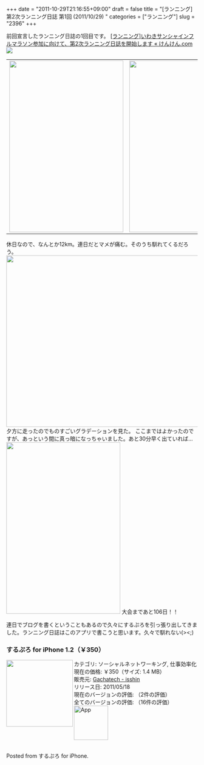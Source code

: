 +++
date = "2011-10-29T21:16:55+09:00"
draft = false
title = "[ランニング]第2次ランニング日誌 第1回 (2011/10/29) "
categories = ["ランニング"]
slug = "2396"
+++

前回宣言したランニング日誌の1回目です。
<a href="http://knk-n.com/2011/10/28/iwaki_full-marathon/" target="_blank">[ランニング]いわきサンシャインフルマラソン参加に向けて、第2次ランニング日誌を開始します « けんけん.com</a><a href="http://b.hatena.ne.jp/entry/http://knk-n.com/2011/10/28/iwaki_full-marathon/" target="_blank"><img border="0" src="http://b.hatena.ne.jp/entry/image/http://knk-n.com/2011/10/28/iwaki_full-marathon/"/></a>
<!--more-->
<table>
<tr>
<td>
<img alt="" src="http://knk-n.com/wp-content/uploads/2011/10/slooProImg_20111029211645.png" width="300" height="450" class="slooProImg" />
</td>
<td>
<img alt="" src="http://knk-n.com/wp-content/uploads/2011/10/slooProImg_20111029211652.png" width="300" height="450" class="slooProImg" />
</td>
</tr>
</table>
休日なので、なんとか12km。連日だとマメが痛む。そのうち馴れてくるだろう。


<img src="http://knk-n.com/wp-content/uploads/2011/10/slooProImg_20111029211649.jpg" alt="" width="600" height="450" class="slooProImg" />
夕方に走ったのでものすごいグラデーションを見た。
ここまではよかったのですが、あっという間に真っ暗になっちゃいました。あと30分早く出ていれば…

<img alt="" src="http://knk-n.com/wp-content/uploads/2011/10/slooProImg_20111029211647.png" width="300" height="450" class="slooProImg" />
大会まであと106日！！

連日でブログを書くということもあるので久々にするぷろを引っ張り出してきました。ランニング日誌はこのアプリで書こうと思います。久々で馴れない(><;)
<h3>するぷろ for iPhone 1.2（￥350）</h3><a href="http://click.linksynergy.com/fs-bin/stat?id=48HB7K3zmMg&offerid=94348&type=3&subid=0&tmpid=2192&RD_PARM1=http%253A%252F%252Fitunes.apple.com%252Fjp%252Fapp%252Fid436676299%253Fmt%253D8%2526uo%253D4%2526partnerId%253D30" target="_blank" rel="nofollow"><img class="apphtml_appicn" width="175" class="alignleft" align="left" src="http://a4.mzstatic.com/us/r1000/094/Purple/c7/f9/44/mzl.xejvrijs.175x175-75.jpg"></a> カテゴリ: ソーシャルネットワーキング, 仕事効率化<br> 現在の価格: ￥350（サイズ: 1.4 MB）<br> 販売元: <a href="http://click.linksynergy.com/fs-bin/stat?id=48HB7K3zmMg&offerid=94348&type=3&subid=0&tmpid=2192&RD_PARM1=http%253A%252F%252Fitunes.apple.com%252Fjp%252Fartist%252Fgachatech%252Fid358731102%253Fuo%253D4%2526partnerId%253D30" target="_blank" rel="nofollow">Gachatech - isshin</a><br> リリース日: 2011/05/18<br> 現在のバージョンの評価: <img alt="" src="http://r.mzstatic.com/htmlResources/63F7/images/rating_star.png"><img alt="" src="http://r.mzstatic.com/htmlResources/63F7/images/rating_star.png"><img alt="" src="http://r.mzstatic.com/htmlResources/63F7/images/rating_star.png"><img alt="" src="http://r.mzstatic.com/htmlResources/63F7/images/rating_star.png"><img alt="" src="http://r.mzstatic.com/htmlResources/63F7/images/rating_star_half.png">（2件の評価）<br> 全てのバージョンの評価: <img alt="" src="http://r.mzstatic.com/htmlResources/63F7/images/rating_star.png"><img alt="" src="http://r.mzstatic.com/htmlResources/63F7/images/rating_star.png"><img alt="" src="http://r.mzstatic.com/htmlResources/63F7/images/rating_star.png"><img alt="" src="http://r.mzstatic.com/htmlResources/63F7/images/rating_star.png"><img alt="" src="http://r.mzstatic.com/htmlResources/63F7/images/rating_star_half.png">（16件の評価）<br><a href="http://click.linksynergy.com/fs-bin/stat?id=48HB7K3zmMg&offerid=94348&type=3&subid=0&tmpid=2192&RD_PARM1=http%253A%252F%252Fitunes.apple.com%252Fjp%252Fapp%252Fid436676299%253Fmt%253D8%2526uo%253D4%2526partnerId%253D30" target="_blank" rel="nofollow"><img class="apphtml_icn" src="http://r.mzstatic.com/htmlResources/2338/images/viewinitunes_jp.png" width="90" alt="App"></a> <br> <br>


Posted from するぷろ for iPhone.
